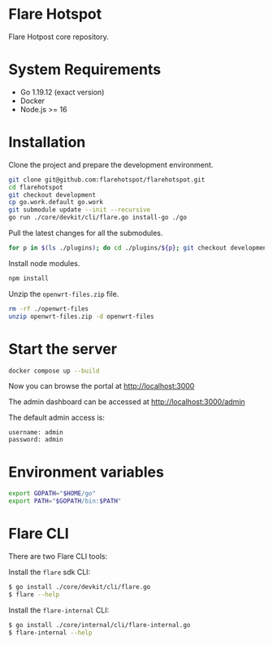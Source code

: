 
# Flare Hotspot

Flare Hotpost core repository.

# System Requirements

- Go 1.19.12 (exact version)
- Docker
- Node.js >= 16

# Installation

Clone the project and prepare the development environment.
```sh
git clone git@github.com:flarehotspot/flarehotspot.git
cd flarehotspot
git checkout development
cp go.work.default go.work
git submodule update --init --recursive
go run ./core/devkit/cli/flare.go install-go ./go
```

Pull the latest changes for all the submodules.
```sh
for p in $(ls ./plugins); do cd ./plugins/${p}; git checkout development; git pull; cd ../..; done
```

Install node modules.

```sh
npm install
```

Unzip the `openwrt-files.zip` file.

```sh
rm -rf ./openwrt-files
unzip openwrt-files.zip -d openwrt-files
```

# Start the server

```sh
docker compose up --build
```
Now you can browse the portal at [http://localhost:3000](http://localhost:3000)

The admin dashboard can be accessed at [http://localhost:3000/admin](http://localhost:3000/admin)

The default admin access is:
```
username: admin
password: admin
```

# Environment variables
```sh
export GOPATH="$HOME/go"
export PATH="$GOPATH/bin:$PATH"
```

# Flare CLI

There are two Flare CLI tools:

Install the `flare` sdk CLI:
```sh
$ go install ./core/devkit/cli/flare.go
$ flare --help
```

Install the `flare-internal` CLI:
```sh
$ go install ./core/internal/cli/flare-internal.go
$ flare-internal --help
```
